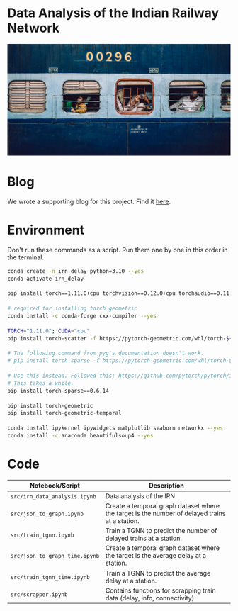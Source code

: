 # Data Analysis of the Indian Railway Network
![Indian Train](train.png)

# Blog
We wrote a supporting blog for this project. Find it [here](https://glamorous-snowdrop-fc2.notion.site/Data-Analysis-of-the-Indian-Railway-Network-1c06d44fe4944bd19ca4ea9b10aede15?pvs=4).

# Environment
Don't run these commands as a script. Run them one by one in this order in the terminal.
```bash
conda create -n irn_delay python=3.10 --yes
conda activate irn_delay

pip install torch==1.11.0+cpu torchvision==0.12.0+cpu torchaudio==0.11.0 --extra-index-url https://download.pytorch.org/whl/cpu

# required for installing torch geometric
conda install -c conda-forge cxx-compiler --yes

TORCH="1.11.0"; CUDA="cpu"
pip install torch-scatter -f https://pytorch-geometric.com/whl/torch-${TORCH}+${CUDA}.html

# The following command from pyg's documentation doesn't work.
# pip install torch-sparse -f https://pytorch-geometric.com/whl/torch-${TORCH}+${CUDA}.html

# Use this instead. Followed this: https://github.com/pytorch/pytorch/issues/74454
# This takes a while.
pip install torch-sparse==0.6.14

pip install torch-geometric
pip install torch-geometric-temporal

conda install ipykernel ipywidgets matplotlib seaborn networkx --yes
conda install -c anaconda beautifulsoup4 --yes
```

# Code
| Notebook/Script | Description |
|-----------------------|--------------------------|
| `src/irn_data_analysis.ipynb` | Data analysis of the IRN |
| `src/json_to_graph.ipynb` | Create a temporal graph dataset where the target is the number of delayed trains at a station. |
| `src/train_tgnn.ipynb` | Train a TGNN to predict the number of delayed trains at a station. |
| `src/json_to_graph_time.ipynb` | Create a temporal graph dataset where the target is the average delay at a station. |
| `src/train_tgnn_time.ipynb` | Train a TGNN to predict the average delay at a station. |
| `src/scrapper.ipynb` | Contains functions for scrapping train data (delay, info, connectivity). |
